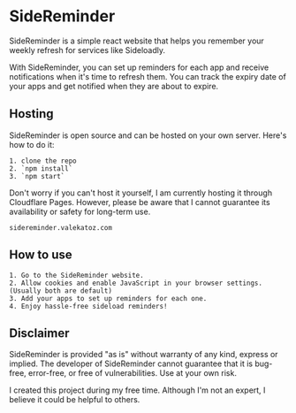 # SideReminder

SideReminder is a simple react website that helps you remember your weekly refresh for services like Sideloadly.

With SideReminder, you can set up reminders for each app and receive notifications when it's time to refresh them. You can track the expiry date of your apps and get notified when they are about to expire.

## Hosting

SideReminder is open source and can be hosted on your own server. Here's how to do it:

    1. clone the repo
    2. `npm install`
    3. `npm start`
    
Don't worry if you can't host it yourself, I am currently hosting it through Cloudflare Pages. However, please be aware that I cannot guarantee its availability or safety for long-term use.
    
    sidereminder.valekatoz.com

## How to use

    1. Go to the SideReminder website.
    2. Allow cookies and enable JavaScript in your browser settings. (Usually both are default)
    3. Add your apps to set up reminders for each one.
    4. Enjoy hassle-free sideload reminders!

## Disclaimer

SideReminder is provided "as is" without warranty of any kind, express or implied. The developer of SideReminder cannot guarantee that it is bug-free, error-free, or free of vulnerabilities. Use at your own risk.

I created this project during my free time. Although I'm not an expert, I believe it could be helpful to others.